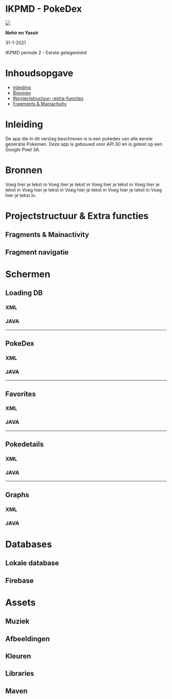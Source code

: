 # IKPMD - PokeDex

![](https://www.1337.games/app/uploads/2020/03/pokemon-940x529.jpg)

**Nehir en Yassir**

31-1-2021

IKPMD periode 2 - Eerste gelegenheid

#

# Inhoudsopgave

- [Inleiding](#Inleiding)
- [Bronnen](#Bronnen)
- [#projectstructuur--extra-functies](#Projectstructuur_&_Extra_functies)
- [Fragments & Mainactivity](#projectstructuur--extra-functies)


# Inleiding
De app die in dit verslag beschreven is is een pokedex van alle eerste generatie Pokemen. Deze app is gebouwd voor API 30 en is getest op een Google Pixel 3A.




# Bronnen
Voeg hier je tekst in Voeg hier je tekst in Voeg hier je tekst in Voeg hier je tekst in Voeg hier je tekst in Voeg hier je tekst in Voeg hier je tekst in Voeg hier je tekst in.




# Projectstructuur & Extra functies
## Fragments & Mainactivity

## Fragment navigatie





# Schermen
## Loading DB

### XML

### JAVA

-------

## PokeDex

### XML

### JAVA

------

## Favorites

### XML

### JAVA

------

## Pokedetails

### XML

### JAVA

-------

## Graphs

### XML

### JAVA




# Databases
## Lokale database

## Firebase


# Assets
## Muziek

## Afbeeldingen

## Kleuren

## Libraries

## Maven


####
